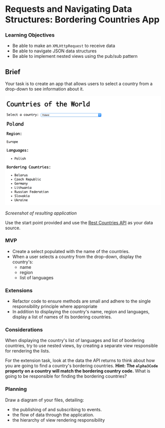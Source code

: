 # Requests and Navigating Data Structures: Bordering Countries App

### Learning Objectives

- Be able to make an `XMLHttpRequest` to receive data
- Be able to navigate JSON data structures
- Be able to implement nested views using the pub/sub pattern

## Brief

Your task is to create an app that allows users to select a country from a drop-down to see information about it.

![Screenshot of resulting application](images/application_screenshot.png)

*Screenshot of resulting application*

Use the start point provided and use the [Rest Countries API](https://restcountries.eu/) as your data source.

### MVP

- Create a select populated with the name of the countries.
- When a user selects a country from the drop-down, display the country's:
  - name
  - region
  - list of languages

### Extensions

- Refactor code to ensure methods are small and adhere to the single responsibility principle where appropriate
- In addition to displaying the country's name, region and languages, display a list of names of its bordering countries.

### Considerations

When displaying the country's list of languages and list of bordering countries, try to use nested views, by creating a separate view responsible for rendering the lists.

For the extension task, look at the data the API returns to think about how you are going to find a country's bordering countries. **Hint: The `alpha3Code` property on a country will match the bordering country code.** What is going to be responsible for finding the bordering countries?

### Planning

Draw a diagram of your files, detailing:

- the publishing of and subscribing to events.
- the flow of data through the application.
- the hierarchy of view rendering responsibility
